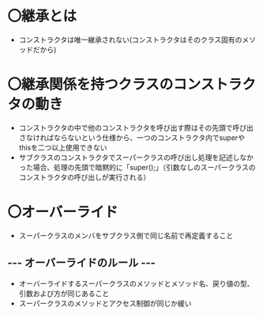 # 〇継承とは
- コンストラクタは唯一継承されない(コンストラクタはそのクラス固有のメソッドだから)

# 〇継承関係を持つクラスのコンストラクタの動き
- コンストラクタの中で他のコンストラクタを呼び出す際はその先頭で呼び出さなければならないという仕様から、一つのコンストラクタ内でsuperやthisを二つ以上使用できない
- サブクラスのコンストラクタでスーパークラスの呼び出し処理を記述しなかった場合、処理の先頭で暗黙的に「super();」（引数なしのスーパークラスのコンストラクタの呼び出しが実行される）

# 〇オーバーライド
- スーパークラスのメンバをサブクラス側で同じ名前で再定義すること

## --- オーバーライドのルール --- 
- オーバーライドするスーパークラスのメソッドとメソッド名、戻り値の型、引数および方が同じあること
- スーパークラスのメソッドとアクセス制御が同じか緩い

